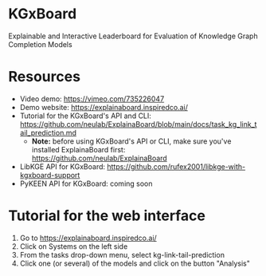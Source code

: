 # KGxBoard
Explainable and Interactive Leaderboard for Evaluation of Knowledge Graph Completion Models

# Resources

* Video demo: https://vimeo.com/735226047
* Demo website: https://explainaboard.inspiredco.ai/
* Tutorial for the KGxBoard's API and CLI: https://github.com/neulab/ExplainaBoard/blob/main/docs/task_kg_link_tail_prediction.md 
    * **Note:** before using KGxBoard's API or CLI, make sure you've installed ExplainaBoard first: https://github.com/neulab/ExplainaBoard
* LibKGE API for KGxBoard: https://github.com/rufex2001/libkge-with-kgxboard-support
* PyKEEN API for KGxBoard: coming soon

# Tutorial for the web interface

1. Go to https://explainaboard.inspiredco.ai/
2. Click on Systems on the left side
3. From the tasks drop-down menu, select kg-link-tail-prediction
4. Click one (or several) of the models and click on the button "Analysis"
